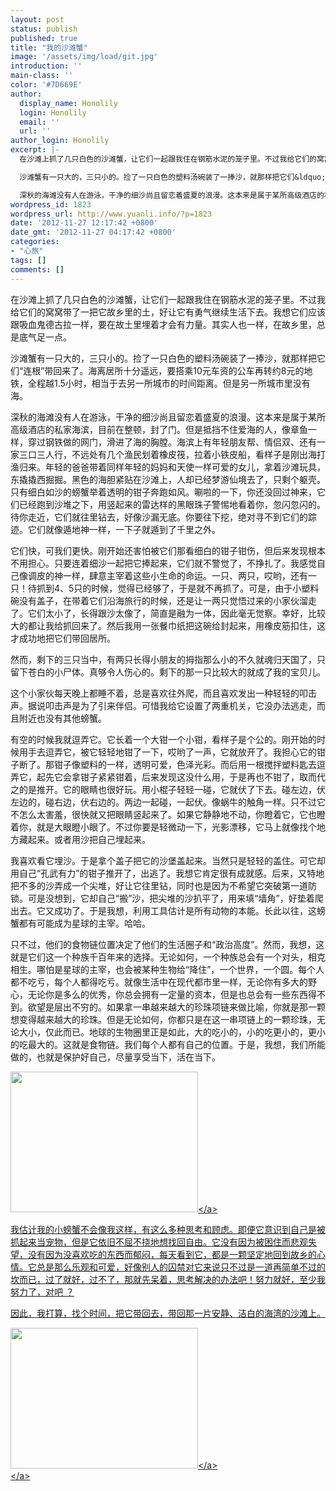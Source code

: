 ```yaml
---
layout: post
status: publish
published: true
title: "我的沙滩蟹"
image: '/assets/img/load/git.jpg'
introduction: ''
main-class: ''
color: '#7D669E'
author:
  display_name: Honolily
  login: Honolily
  email: ''
  url: ''
author_login: Honolily
excerpt: |-
  在沙滩上抓了几只白色的沙滩蟹，让它们一起跟我住在钢筋水泥的笼子里。不过我给它们的窝窝带了一把它故乡里的土，好让它有勇气继续生活下去。我想它们应该跟吸血鬼德古拉一样，要在故土里埋着才会有力量。其实人也一样，在故乡里，总是底气足一点。

  沙滩蟹有一只大的，三只小的。捡了一只白色的塑料汤碗装了一捧沙，就那样把它们&ldquo;连根&rdquo;带回来了。海离居所十分遥远，要搭乘10元车资的公车再转约8元的地铁，全程越1.5小时，相当于去另一所城市的时间距离。但是另一所城市里没有海。

  深秋的海滩没有人在游泳，干净的细沙尚且留恋着盛夏的浪漫。这本来是属于某所高级酒店的私家海滨，目前在整顿，封了门。但是抵挡不住爱海的人，像章鱼一样，穿过钢铁做的网门，滑进了海的胸膛。海滨上有年轻朋友帮、情侣双、还有一家三口三人行，不远处有几个渔民划着橡皮筏，拉着小铁皮船，看样子是刚出海打渔归来。年轻的爸爸带着同样年轻的妈妈和天使一样可爱的女儿，拿着沙滩玩具，东撬撬西掘掘。黑色的海胆紧贴在沙滩上，人却已经梦游仙境去了，只剩个躯壳。只有细白如沙的螃蟹举着透明的钳子奔跑如风。唰啦的一下，你还没回过神来，它们已经跑到沙堆之下，用竖起来的雷达样的黑眼珠子警惕地看着你，忽闪忽闪的。待你走近，它们就往里钻去，好像沙漏无底。你要往下挖，绝对寻不到它们的踪迹。它们就像遁地神一样，一下子就遁到了千里之外。
wordpress_id: 1823
wordpress_url: http://www.yuanli.info/?p=1823
date: '2012-11-27 12:17:42 +0800'
date_gmt: '2012-11-27 04:17:42 +0800'
categories:
- "心旅"
tags: []
comments: []
---
```

<p>在沙滩上抓了几只白色的沙滩蟹，让它们一起跟我住在钢筋水泥的笼子里。不过我给它们的窝窝带了一把它故乡里的土，好让它有勇气继续生活下去。我想它们应该跟吸血鬼德古拉一样，要在故土里埋着才会有力量。其实人也一样，在故乡里，总是底气足一点。</p>
<p>沙滩蟹有一只大的，三只小的。捡了一只白色的塑料汤碗装了一捧沙，就那样把它们&ldquo;连根&rdquo;带回来了。海离居所十分遥远，要搭乘10元车资的公车再转约8元的地铁，全程越1.5小时，相当于去另一所城市的时间距离。但是另一所城市里没有海。</p>
<p>深秋的海滩没有人在游泳，干净的细沙尚且留恋着盛夏的浪漫。这本来是属于某所高级酒店的私家海滨，目前在整顿，封了门。但是抵挡不住爱海的人，像章鱼一样，穿过钢铁做的网门，滑进了海的胸膛。海滨上有年轻朋友帮、情侣双、还有一家三口三人行，不远处有几个渔民划着橡皮筏，拉着小铁皮船，看样子是刚出海打渔归来。年轻的爸爸带着同样年轻的妈妈和天使一样可爱的女儿，拿着沙滩玩具，东撬撬西掘掘。黑色的海胆紧贴在沙滩上，人却已经梦游仙境去了，只剩个躯壳。只有细白如沙的螃蟹举着透明的钳子奔跑如风。唰啦的一下，你还没回过神来，它们已经跑到沙堆之下，用竖起来的雷达样的黑眼珠子警惕地看着你，忽闪忽闪的。待你走近，它们就往里钻去，好像沙漏无底。你要往下挖，绝对寻不到它们的踪迹。它们就像遁地神一样，一下子就遁到了千里之外。<a id="more"></a><a id="more-1823"></a></p>
<p>它们快，可我们更快。刚开始还害怕被它们那看细白的钳子钳伤，但后来发现根本不用担心。只要连着细沙一起把它捧起来，它们就不警觉了，不挣扎了。我感觉自己像调皮的神一样，肆意主宰着这些小生命的命运。一只、两只，哎哟，还有一只！待抓到4、5只的时候，觉得已经够了，于是就不再抓了。可是，由于小塑料碗没有盖子，在带着它们沿海旅行的时候，还是让一两只觉悟过来的小家伙溜走了。它们太小了，长得跟沙太像了，简直是融为一体，因此毫无觉察。幸好，比较大的都让我给抓回来了。然后我用一张餐巾纸把这碗给封起来，用橡皮筋扣住，这才成功地把它们带回居所。</p>
<p>然而，剩下的三只当中，有两只长得小朋友的拇指那么小的不久就魂归天国了，只留下苍白的小尸体。真够令人伤心的。剩下的那一只比较大的就成了我的宝贝儿。</p>
<p>这个小家伙每天晚上都睡不着，总是喜欢往外爬，而且喜欢发出一种轻轻的叩击声。据说叩击声是为了引来伴侣。可惜我给它设置了两重机关，它没办法逃走，而且附近也没有其他螃蟹。</p>
<p>有空的时候我就逗弄它。它长着一个大钳一个小钳，看样子是个公的。刚开始的时候用手去逗弄它，被它轻轻地钳了一下，哎哟了一声，它就放开了。我担心它的钳子断了。那钳子像塑料的一样，透明可爱，色泽光彩。而后用一根搅拌塑料匙去逗弄它，起先它会拿钳子紧紧钳着，后来发现这没什么用，于是再也不钳了，取而代之的是推开。它的眼睛也很好玩。用小棍子轻轻一碰，它就伏了下去。碰左边，伏左边的，碰右边，伏右边的。两边一起碰，一起伏。像蜗牛的触角一样。只不过它不怎么太害羞，很快就又把眼睛竖起来了。如果它静静地不动，你瞪着它，它也瞪着你，就是大眼瞪小眼了。不过你要是轻微动一下，光影漂移，它马上就像找个地方藏起来。或者用沙把自己埋起来。</p>
<p>我喜欢看它埋沙。于是拿个盖子把它的沙堡盖起来。当然只是轻轻的盖住。可它却用自己&ldquo;孔武有力&rdquo;的钳子推开了，出逃了。我想它肯定很有成就感。后来，又特地把不多的沙弄成一个尖堆，好让它往里钻，同时也是因为不希望它突破第一道防锁。可是没想到，它却自己&ldquo;搬&rdquo;沙，把尖堆的沙扒平了，用来填&ldquo;墙角&rdquo;，好垫着爬出去。它又成功了。于是我想，利用工具估计是所有动物的本能。长此以往，这螃蟹都有可能成为星球的主宰。哈哈。</p>
<p>只不过，他们的食物链位置决定了他们的生活圈子和&ldquo;政治高度&rdquo;。然而，我想，这就是它们这一个种族千百年来的选择。无论如何，一个种族总会有一个对头，相克相生。哪怕是星球的主宰，也会被某种生物给&ldquo;降住&rdquo;，一个世界，一个圆。每个人都不吃亏，每个人都得吃亏。就像生活中在现代都市里一样，无论你有多大的野心，无论你是多么的优秀，你总会拥有一定量的资本，但是也总会有一些东西得不到。欲望是层出不穷的。如果拿一串越来越大的珍珠项链来做比喻，你就是那一颗想变得越来越大的珍珠。但是无论如何，你都只是在这一串项链上的一颗珍珠，无论大小，仅此而已。地球的生物圈里正是如此，大的吃小的，小的吃更小的，更小的吃最大的。这就是食物链。我们每个人都有自己的位置。于是，我想，我们所能做的，也就是保护好自己，尽量享受当下，活在当下。</p>
<p><a href="http:&#47;&#47;www.yuanli.info&#47;wp-content&#47;uploads&#47;2012&#47;11&#47;121126A002.jpg"><img class="aligncenter size-medium wp-image-1825" title="小沙堆" src="http:&#47;&#47;www.yuanli.info&#47;wp-content&#47;uploads&#47;2012&#47;11&#47;121126A002-300x225.jpg" alt="" width="300" height="225" &#47;><&#47;a></p>
<p>我估计我的小螃蟹不会像我这样，有这么多种思考和顾虑。即便它意识到自己是被抓起来当宠物，但是它依旧不屈不挠地想找回自由。它没有因为被困住而悲观失望，没有因为没喜欢吃的东西而郁闷，每天看到它，都是一颗坚定地回到故乡的心情。它总是那么乐观和可爱，好像别人的囚禁对它来说只不过是一道再简单不过的坎而已，过了就好，过不了，那就先呆着，思考解决的办法吧！努力就好，至少我努力了，对吧 ？</p>
<p>因此，我打算，找个时间，把它带回去，带回那一片安静、洁白的海湾的沙滩上。</p>
<p><a href="http:&#47;&#47;www.yuanli.info&#47;wp-content&#47;uploads&#47;2012&#47;11&#47;121126A0001.jpg"><img class="aligncenter size-medium wp-image-1827" title="害羞的小家伙" src="http:&#47;&#47;www.yuanli.info&#47;wp-content&#47;uploads&#47;2012&#47;11&#47;121126A0001-300x225.jpg" alt="" width="300" height="225" &#47;><&#47;a><a href="http:&#47;&#47;www.yuanli.info&#47;wp-content&#47;uploads&#47;2012&#47;11&#47;121126A000.jpg"><br />
<&#47;a></p>
